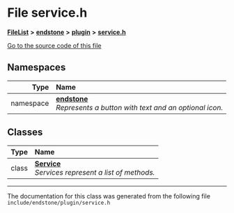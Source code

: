 

# File service.h



[**FileList**](files.md) **>** [**endstone**](dir_6cf277b678674f97c7a2b6b3b2447b33.md) **>** [**plugin**](dir_53ee43673b2467e53c4cb8c30a2e7d89.md) **>** [**service.h**](service_8h.md)

[Go to the source code of this file](service_8h_source.md)
















## Namespaces

| Type | Name |
| ---: | :--- |
| namespace | [**endstone**](namespaceendstone.md) <br>_Represents a button with text and an optional icon._  |


## Classes

| Type | Name |
| ---: | :--- |
| class | [**Service**](classendstone_1_1Service.md) <br>_Services represent a list of methods._  |



















































------------------------------
The documentation for this class was generated from the following file `include/endstone/plugin/service.h`

